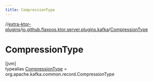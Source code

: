```yaml
---
title: CompressionType
---
```


//[extra-ktor-plugins](../../../index.md)/[io.github.flaxoos.ktor.server.plugins.kafka](../index.md)/[CompressionType](index.md)

# CompressionType

[jvm]\
typealias [CompressionType](index.md) = org.apache.kafka.common.record.CompressionType


